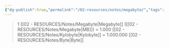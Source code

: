 ```yaml
---
{"dg-publish":true,"permalink":"/02-resources/notes/megabyte/","tags":["mathe/binärzahlen"],"noteIcon":"","updated":"2025-09-05T10:12:30.000+02:00"}
---
```


>1 [[02 - RESOURCES/Notes/Megabyte\|Megabyte]] ([[02 - RESOURCES/Notes/Megabyte\|MB]]) = 1.000 [[02 - RESOURCES/Notes/Kylobyte\|Kylobyte]] = 1.000.000 [[02 - RESOURCES/Notes/Byte\|Byte]]